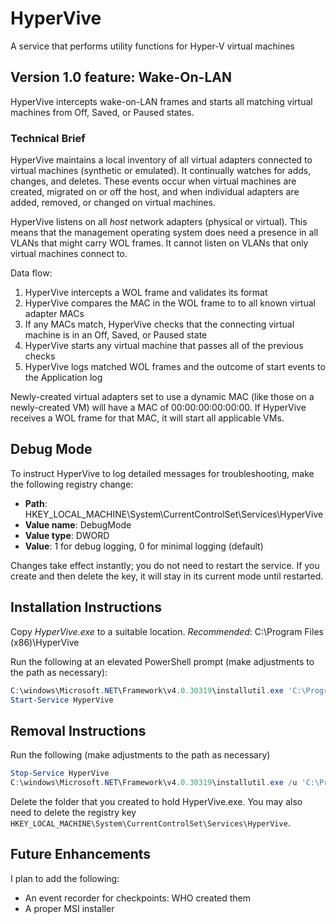 # HyperVive

A service that performs utility functions for Hyper-V virtual machines

## Version 1.0 feature: Wake-On-LAN

HyperVive intercepts wake-on-LAN frames and starts all matching virtual machines from Off, Saved, or Paused states.

### Technical Brief

HyperVive maintains a local inventory of all virtual adapters connected to virtual machines (synthetic or emulated). It continually watches for adds, changes, and deletes. These events occur when virtual machines are created, migrated on or off the host, and when individual adapters are added, removed, or changed on virtual machines.

HyperVive listens on all *host* network adapters (physical or virtual). This means that the management operating system does need a presence in all VLANs that might carry WOL frames. It cannot listen on VLANs that only virtual machines connect to.

Data flow:

1. HyperVive intercepts a WOL frame and validates its format
2. HyperVive compares the MAC in the WOL frame to to all known virtual adapter MACs
3. If any MACs match, HyperVive checks that the connecting virtual machine is in an Off, Saved, or Paused state
4. HyperVive starts any virtual machine that passes all of the previous checks
5. HyperVive logs matched WOL frames and the outcome of start events to the Application log

Newly-created virtual adapters set to use a dynamic MAC (like those on a newly-created VM) will have a MAC of 00:00:00:00:00:00. If HyperVive receives a WOL frame for that MAC, it will start all applicable VMs.

## Debug Mode

To instruct HyperVive to log detailed messages for troubleshooting, make the following registry change:

* **Path**: HKEY_LOCAL_MACHINE\System\CurrentControlSet\Services\HyperVive
* **Value name**: DebugMode
* **Value type**: DWORD
* **Value**: 1 for debug logging, 0 for minimal logging (default)

Changes take effect instantly; you do not need to restart the service. If you create and then delete the key, it will stay in its current mode until restarted.

## Installation Instructions

Copy *HyperVive.exe* to a suitable location. *Recommended*: C:\Program Files (x86)\HyperVive

Run the following at an elevated PowerShell prompt (make adjustments to the path as necessary):

```PowerShell
C:\windows\Microsoft.NET\Framework\v4.0.30319\installutil.exe 'C:\Program Files (x86)\HyperVive\HyperVive.exe'
Start-Service HyperVive
```

## Removal Instructions

Run the following (make adjustments to the path as necessary)

```PowerShell
Stop-Service HyperVive
C:\windows\Microsoft.NET\Framework\v4.0.30319\installutil.exe /u 'C:\Program Files (x86)\HyperVive\HyperVive.exe'
```

Delete the folder that you created to hold HyperVive.exe. You may also need to delete the registry key `HKEY_LOCAL_MACHINE\System\CurrentControlSet\Services\HyperVive`.

## Future Enhancements

I plan to add the following:

* An event recorder for checkpoints: WHO created them
* A proper MSI installer
